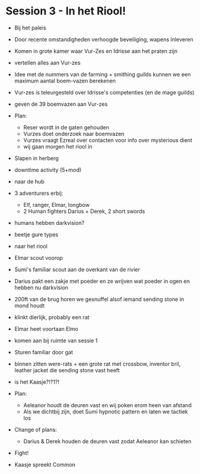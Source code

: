 # Session 3 - In het Riool!

- Bij het paleis
- Door recente omstandigheden verhoogde beveiliging, wapens inleveren

- Komen in grote kamer waar Vur-Zes en Idrisse aan het praten zijn
- vertellen alles aan Vur-zes

- Idee met de nummers van de farming + smithing guilds kunnen we een maximum aantal boem-vazen berekenen

- Vur-zes is teleurgesteld over Idrisse's competenties (en de mage guilds)
- geven de 39 boemvazen aan Vur-zes
- Plan:
    - Reser wordt in de gaten gehouden
    - Vurzes doet onderzoek naar boemvazen
    - Vurzes vraagt Ezreal over contacten voor info over mysterious dient
    - wij gaan morgen het riool in

- Slapen in herberg
- downtime activity (5+mod)

- naar de hub
- 3 adventurers erbij:
    - Elf, ranger, Elmar, longbow
    - 2 Human fighters Darius + Derek, 2 short swords

- humans hebben darkvision?
- beetje gure types

- naar het riool
- Elmar scout voorop
- Sumi's familiar scout aan de overkant van de rivier

- Darius pakt een zakje met poeder en ze wrijven wat poeder in ogen en hebben nu darkvision

- 200ft van de brug horen we gesnuffel alsof iemand sending stone in mond houdt
- klinkt dierlijk, probably een rat
- Elmar heet voortaan Elmo
- komen aan bij ruimte van sessie 1
- Sturen familiar door gat
- binnen zitten were-rats + een grote rat met crossbow, inventor bril, leather jacket die sending stone vast heeft

- is het Kaasje?!?1?!

- Plan:
    - Aeleanor houdt de deuren vast en wij poken erom heen van afstand
    - Als we dichtbij zijn, doet Sumi hypnotic pattern en laten we tactiek los

- Change of plans:
    - Darius & Derek houden de deuren vast zodat Aeleanor kan schieten

- Fight!

- Kaasje spreekt Common
